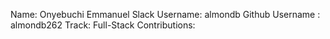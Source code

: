 Name: Onyebuchi Emmanuel
Slack Username: almondb
Github Username : almondb262
Track: Full-Stack
Contributions:

